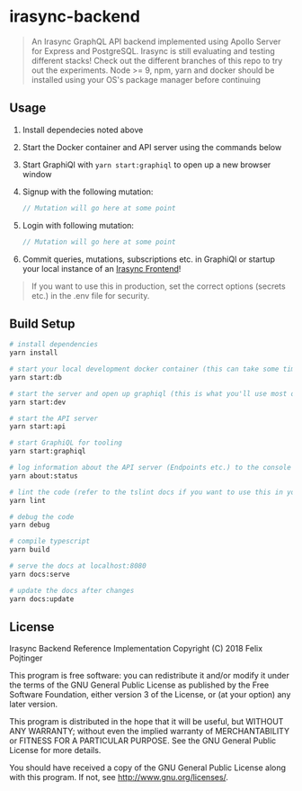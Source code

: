 # irasync-backend

> An Irasync GraphQL API backend implemented using Apollo Server for Express and PostgreSQL.
> Irasync is still evaluating and testing different stacks! Check out the different branches of this repo to try out the experiments.
> Node >= 9, npm, yarn and docker should be installed using your OS's package manager before continuing

## Usage

1. Install dependecies noted above
2. Start the Docker container and API server using the commands below
3. Start GraphiQl with ```yarn start:graphiql``` to open up a new browser window

4. Signup with the following mutation:
   ```js
   // Mutation will go here at some point
   ```
5. Login with following mutation:
   ```js
   // Mutation will go here at some point
   ```
6. Commit queries, mutations, subscriptions etc. in GraphiQl or startup your local instance of an [Irasync Frontend](https://github.com/irasync/irasync-frontend-web)!

> If you want to use this in production, set the correct options (secrets etc.) in the .env file for security.

## Build Setup

```bash
# install dependencies
yarn install

# start your local development docker container (this can take some time)
yarn start:db

# start the server and open up graphiql (this is what you'll use most of the time)
yarn start:dev

# start the API server
yarn start:api

# start GraphiQL for tooling
yarn start:graphiql

# log information about the API server (Endpoints etc.) to the console
yarn about:status

# lint the code (refer to the tslint docs if you want to use this in your IDE)
yarn lint

# debug the code
yarn debug

# compile typescript
yarn build

# serve the docs at localhost:8080
yarn docs:serve

# update the docs after changes
yarn docs:update
```

## License

Irasync Backend Reference Implementation
Copyright (C) 2018 Felix Pojtinger

This program is free software: you can redistribute it and/or modify
it under the terms of the GNU General Public License as published by
the Free Software Foundation, either version 3 of the License, or
(at your option) any later version.

This program is distributed in the hope that it will be useful,
but WITHOUT ANY WARRANTY; without even the implied warranty of
MERCHANTABILITY or FITNESS FOR A PARTICULAR PURPOSE.  See the
GNU General Public License for more details.

You should have received a copy of the GNU General Public License
along with this program.  If not, see <http://www.gnu.org/licenses/>.
